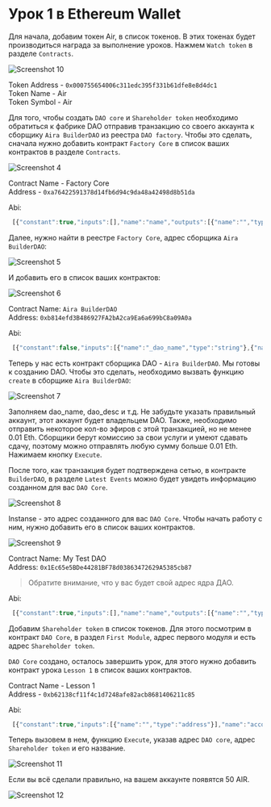# Урок 1 в Ethereum Wallet

Для начала, добавим токен Air, в список токенов. В этих токенах будет производиться награда за выполнение уроков. Нажмем `Watch token` в разделе `Contracts`.

![Screenshot 10](/img/Screenshot_10.png)

Token Address - `0x000755654006c311edc395f331b61dfe8e8d4dc1`  
Token Name - Air  
Token Symbol - Air

Для того, чтобы создать `DAO core` и `Shareholder token` необходимо обратиться к фабрике DAO отправив транзакцию со своего аккаунта к сборщику `Aira BuilderDAO` из реестра `DAO factory`. Чтобы это сделать, сначала нужно добавить контракт `Factory Core` в список ваших контрактов в разделе `Contracts`.

![Screenshot 4](/img/Screenshot_4.png)

Contract Name - Factory Core  
Address - `0xa76422591378d14fb6d94c9da48a42498d8b51da`

Abi:
```js
 [{"constant":true,"inputs":[],"name":"name","outputs":[{"name":"","type":"string"}],"type":"function"},{"constant":true,"inputs":[{"name":"_name","type":"string"}],"name":"getModule","outputs":[{"name":"","type":"address"}],"type":"function"},{"constant":true,"inputs":[{"name":"_module","type":"address"}],"name":"getModuleName","outputs":[{"name":"","type":"string"}],"type":"function"},{"constant":false,"inputs":[],"name":"kill","outputs":[],"type":"function"},{"constant":true,"inputs":[{"name":"","type":"address"}],"name":"interfaceOf","outputs":[{"name":"","type":"string"}],"type":"function"},{"constant":true,"inputs":[],"name":"founder","outputs":[{"name":"","type":"address"}],"type":"function"},{"constant":false,"inputs":[{"name":"_name","type":"string"}],"name":"removeModule","outputs":[],"type":"function"},{"constant":false,"inputs":[{"name":"_owner","type":"address"}],"name":"delegate","outputs":[],"type":"function"},{"constant":true,"inputs":[{"name":"_module","type":"address"}],"name":"contains","outputs":[{"name":"","type":"bool"}],"type":"function"},{"constant":true,"inputs":[],"name":"firstModule","outputs":[{"name":"","type":"address"}],"type":"function"},{"constant":true,"inputs":[],"name":"description","outputs":[{"name":"","type":"string"}],"type":"function"},{"constant":true,"inputs":[{"name":"_name","type":"string"}],"name":"isConstant","outputs":[{"name":"","type":"bool"}],"type":"function"},{"constant":true,"inputs":[],"name":"owner","outputs":[{"name":"","type":"address"}],"type":"function"},{"constant":false,"inputs":[{"name":"_name","type":"string"},{"name":"_module","type":"address"},{"name":"_interface","type":"string"},{"name":"_constant","type":"bool"}],"name":"setModule","outputs":[],"type":"function"},{"constant":true,"inputs":[{"name":"_current","type":"address"}],"name":"nextModule","outputs":[{"name":"","type":"address"}],"type":"function"},{"inputs":[{"name":"_name","type":"string"},{"name":"_description","type":"string"}],"type":"constructor"}]  
```

Далее, нужно найти в реестре `Factory Core`, адрес сборщика `Aira BuilderDAO`:

![Screenshot 5](/img/Screenshot_5.png)

И добавить его в список ваших контрактов:

![Screenshot 6](/img/Screenshot_6.png)

Contract Name: `Aira BuilderDAO`  
Address: `0xb814efd3B486927FA2bA2ca9Ea6a699bC8a09A0a`  

Abi:
```js
 [{"constant":false,"inputs":[{"name":"_dao_name","type":"string"},{"name":"_dao_description","type":"string"},{"name":"_shares_name","type":"string"},{"name":"_shares_symbol","type":"string"},{"name":"_shares_count","type":"uint256"}],"name":"create","outputs":[],"type":"function"},{"constant":false,"inputs":[{"name":"_buildingCost","type":"uint256"}],"name":"setCost","outputs":[],"type":"function"},{"constant":false,"inputs":[{"name":"_owner","type":"address"}],"name":"delegate","outputs":[],"type":"function"},{"constant":false,"inputs":[{"name":"_proposal","type":"address"}],"name":"setProposal","outputs":[],"type":"function"},{"constant":true,"inputs":[],"name":"owner","outputs":[{"name":"","type":"address"}],"type":"function"},{"constant":false,"inputs":[{"name":"_cashflow","type":"address"}],"name":"setCashflow","outputs":[],"type":"function"},{"constant":true,"inputs":[],"name":"buildingCost","outputs":[{"name":"","type":"uint256"}],"type":"function"},{"constant":true,"inputs":[],"name":"getLastContract","outputs":[{"name":"","type":"address"}],"type":"function"},{"constant":true,"inputs":[{"name":"","type":"address"},{"name":"","type":"uint256"}],"name":"getContractsOf","outputs":[{"name":"","type":"address"}],"type":"function"},{"inputs":[{"name":"_price","type":"uint256"},{"name":"_cashflow","type":"address"},{"name":"_proposal","type":"address"}],"type":"constructor"},{"anonymous":false,"inputs":[{"indexed":true,"name":"sender","type":"address"},{"indexed":true,"name":"instance","type":"address"}],"name":"Builded","type":"event"}]
 ```

Теперь у нас есть контракт сборщика DAO - `Aira BuilderDAO`. Мы готовы к созданию DAO. Чтобы это сделать, необходимо вызвать функцию `create` в сборщике `Aira BuilderDAO`:

![Screenshot 7](/img/Screenshot_7.png)

Заполняем dao_name, dao_desc и т.д. Не забудьте указать правильный аккаунт, этот аккаунт будет владельцем DAO. Также, необходимо отправить некоторое кол-во эфиров с этой транзакцией, но не менее 0.01 Eth. Сборщики берут комиссию за свои услуги и умеют сдавать сдачу, поэтому можно отправлять любую сумму больше 0.01 Eth. Нажимаем кнопку `Execute`.

После того, как транзакция будет подтверждена сетью, в контракте `BuilderDAO`, в разделе `Latest Events` можно будет увидеть информацию созданном для вас `DAO Core`.

![Screenshot 8](/img/Screenshot_8.png)

Instanse - это адрес созданного для вас `DAO Core`. Чтобы начать работу с ним, нужно добавить его в список ваших контрактов.

![Screenshot 9](/img/Screenshot_9.png)

Contract Name: My Test DAO  
Address: `0x1Ec65e5BDe44281BF78d03863472629A5385cb87`
> Обратите внимание, что у вас будет свой адрес ядра ДАО.

Abi:
```js
 [{"constant":true,"inputs":[],"name":"name","outputs":[{"name":"","type":"string"}],"type":"function"},{"constant":true,"inputs":[{"name":"_name","type":"string"}],"name":"getModule","outputs":[{"name":"","type":"address"}],"type":"function"},{"constant":true,"inputs":[{"name":"_module","type":"address"}],"name":"getModuleName","outputs":[{"name":"","type":"string"}],"type":"function"},{"constant":false,"inputs":[],"name":"kill","outputs":[],"type":"function"},{"constant":true,"inputs":[{"name":"","type":"address"}],"name":"interfaceOf","outputs":[{"name":"","type":"string"}],"type":"function"},{"constant":true,"inputs":[],"name":"founder","outputs":[{"name":"","type":"address"}],"type":"function"},{"constant":false,"inputs":[{"name":"_name","type":"string"}],"name":"removeModule","outputs":[],"type":"function"},{"constant":false,"inputs":[{"name":"_owner","type":"address"}],"name":"delegate","outputs":[],"type":"function"},{"constant":true,"inputs":[{"name":"_module","type":"address"}],"name":"contains","outputs":[{"name":"","type":"bool"}],"type":"function"},{"constant":true,"inputs":[],"name":"firstModule","outputs":[{"name":"","type":"address"}],"type":"function"},{"constant":true,"inputs":[],"name":"description","outputs":[{"name":"","type":"string"}],"type":"function"},{"constant":true,"inputs":[{"name":"_name","type":"string"}],"name":"isConstant","outputs":[{"name":"","type":"bool"}],"type":"function"},{"constant":true,"inputs":[],"name":"owner","outputs":[{"name":"","type":"address"}],"type":"function"},{"constant":false,"inputs":[{"name":"_name","type":"string"},{"name":"_module","type":"address"},{"name":"_interface","type":"string"},{"name":"_constant","type":"bool"}],"name":"setModule","outputs":[],"type":"function"},{"constant":true,"inputs":[{"name":"_current","type":"address"}],"name":"nextModule","outputs":[{"name":"","type":"address"}],"type":"function"},{"inputs":[{"name":"_name","type":"string"},{"name":"_description","type":"string"}],"type":"constructor"}]
```

Добавим `Shareholder token` в список токенов. Для этого посмотрим в контракт `DAO Core`, в раздел `First Module`, адрес первого модуля и есть адрес `Shareholder token`.

`DAO Core` создано, осталось завершить урок, для этого нужно добавить контракт урока `Lesson 1` в список ваших контрактов.

Contract Name - Lesson 1  
Address - `0xb62138cf11f4c1d7248afe82acb8681406211c85`

Abi:
```js
 [{"constant":true,"inputs":[{"name":"","type":"address"}],"name":"accountOf","outputs":[{"name":"","type":"bool"}],"type":"function"},{"constant":false,"inputs":[{"name":"_dao","type":"address"},{"name":"_shares","type":"address"},{"name":"_shares_name","type":"string"}],"name":"execute","outputs":[],"type":"function"},{"constant":true,"inputs":[],"name":"emissionRegulator","outputs":[{"name":"","type":"address"}],"type":"function"},{"inputs":[{"name":"_emissionRegulator","type":"address"}],"type":"constructor"}]
 ```

Теперь вызовем в нем, функцию `Execute`, указав адрес `DAO core`, адрес `Shareholder token` и его название.

![Screenshot 11](/img/Screenshot_11.png)

Если вы всё сделали правильно, на вашем аккаунте появятся 50 AIR.

![Screenshot 12](/img/Screenshot_12.png)
